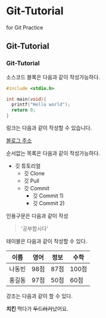 # Git-Tutorial
for Git Practice

## Git-Tutorial
### Git-Tutorial

소스코드 블록은 다음과 같이 작성가능하다.

```c
#include <stdio.h>

int main(void){
  printf("Hello world");
  return 0;
}

```

링크는 다음과 같이 작성할 수 있습니다.

[블로그 주소](http://blog.naver.com)


순서없는 목록은 다음과 같이 작성가능하다.
* 깃 튜토리얼
  * 깃 Clone
  * 깃 Pull
  * 깃 Commit
    * 깃 Commit 1)
    * 깃 Commit 2)

인용구문은 다음과 같이 작성
> '공부합시다'

테이블은 다음과 같이 작성할 수 있다.

이름|영어|정보|수학
---|---|---|---|
나동빈|98점|87점|100점|
홍길동|97점|50점|60점|

강조는 다음과 같이 할 수 있다.

**치킨** 먹다가 ~~두드러기~~났어요.
